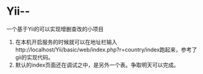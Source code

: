 # Yii--
一个基于Yii的可以实现增删查改的小项目
1. 在本机开启服务的时候就可以在地址栏输入http://localhost/Yii/basic/web/index.php?r=country/index跑起来，参考了gii的实现代码。
2. 默认的index页面还在调试之中，是另外一个表。争取明天可以完成。
